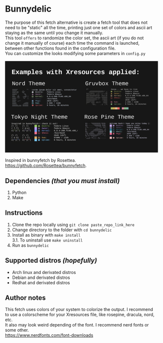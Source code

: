 # Bunnydelic
The purpose of this fetch alternative is create a fetch tool that does not need to be "static" all the time, 
printing just one set of colors and ascii art staying as the same until you change it manually. <br>
This tool `offers` to randomize the color set, the ascii art (if you do not change it manually of course)
each time the command is launched, between other functions found in the configuration file. <br>
You can customize the looks modifying some parameters in `config.py` <br>
<br>
![Colorschemes output example](/images/demonstration2.png)<br>

Inspired in bunnyfetch by Rosettea. <br>
https://github.com/Rosettea/bunnyfetch.

## Dependencies _(that you must install)_
1. Python
2. Make

## Instructions
1. Clone the repo locally using `git clone paste_repo_link_here`<br>
2. Change directory to the folder with `cd bunnydelic`<br>
3. Install as binary with  `make install`<br>
3.1. To uninstall use `make uninstall`<br>
4. Run as  `bunnydelic`<br>

## Supported distros _(hopefully)_
- Arch linux and derivated distros
- Debian and derivated distros
- Redhat and derivated distros

## Author notes
This fetch uses colors of your system to colorize the output.
I recommend to use a colorscheme for your Xresources file, like rosepine, dracula, nord, etc. <br>
It also may look weird depending of the font. I recommend nerd fonts or some other.<br> 
https://www.nerdfonts.com/font-downloads
